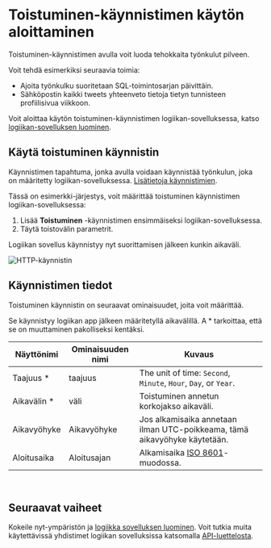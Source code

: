 <properties
    pageTitle="Lisää toistuminen-käynnistimen logiikan sovelluksissa | Microsoft Azure"
    description="Yleisiä tietoja toistuminen käynnistin ja Azure logiikan-sovelluksen käyttäminen."
    services=""
    documentationCenter=""
    authors="jeffhollan"
    manager="erikre"
    editor=""
    tags="connectors"/>

<tags
   ms.service="logic-apps"
   ms.devlang="na"
   ms.topic="article"
   ms.tgt_pltfrm="na"
   ms.workload="na"
   ms.date="07/18/2016"
   ms.author="jehollan"/>

# <a name="get-started-with-the-recurrence-trigger"></a>Toistuminen-käynnistimen käytön aloittaminen

Toistuminen-käynnistimen avulla voit luoda tehokkaita työnkulut pilveen.

Voit tehdä esimerkiksi seuraavia toimia:

- Ajoita työnkulku suoritetaan SQL-toimintosarjan päivittäin.
- Sähköpostin kaikki tweets yhteenveto tietoja tietyn tunnisteen profiilisivua viikkoon.

Voit aloittaa käytön toistuminen-käynnistimen logiikan-sovelluksessa, katso [logiikan-sovelluksen luominen](../app-service-logic/app-service-logic-create-a-logic-app.md).

## <a name="use-a-recurrence-trigger"></a>Käytä toistuminen käynnistin

Käynnistimen tapahtuma, jonka avulla voidaan käynnistää työnkulun, joka on määritetty logiikan-sovelluksessa. [Lisätietoja käynnistimien](connectors-overview.md).

Tässä on esimerkki-järjestys, voit määrittää toistuminen käynnistimen logiikan-sovelluksessa:

1. Lisää **Toistuminen** -käynnistimen ensimmäiseksi logiikan-sovelluksessa.
2. Täytä toistovälin parametrit.

Logiikan sovellus käynnistyy nyt suorittamisen jälkeen kunkin aikaväli.

![HTTP-käynnistin](./media/connectors-native-recurrence/using-trigger.png)

## <a name="trigger-details"></a>Käynnistimen tiedot

Toistuminen käynnistin on seuraavat ominaisuudet, joita voit määrittää.

Se käynnistyy logiikan app jälkeen määritetyllä aikavälillä.
A * tarkoittaa, että se on muuttaminen pakolliseksi kentäksi.

|Näyttönimi|Ominaisuuden nimi|Kuvaus|
|---|---|---|
|Taajuus *|taajuus|The unit of time: `Second`, `Minute`, `Hour`, `Day`, or `Year`.|
|Aikavälin *|väli|Toistuminen annetun korkojakso aikaväli.|
|Aikavyöhyke|Aikavyöhyke|Jos alkamisaika annetaan ilman UTC-poikkeama, tämä aikavyöhyke käytetään.|
|Aloitusaika|Aloitusajan|Alkamisaika [ISO 8601](https://en.wikipedia.org/wiki/ISO_8601#Combined_date_and_time_representations)-muodossa.|
<br>


## <a name="next-steps"></a>Seuraavat vaiheet

Kokeile nyt-ympäristön ja [logiikka sovelluksen luominen](../app-service-logic/app-service-logic-create-a-logic-app.md). Voit tutkia muita käytettävissä yhdistimet logiikan sovelluksissa katsomalla [API-luettelosta](apis-list.md).

